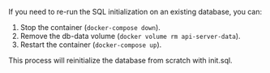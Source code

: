 If you need to re-run the SQL initialization on an existing database, you can:
 
1. Stop the container (`docker-compose down`).
2. Remove the db-data volume (`docker volume rm api-server-data`).
3. Restart the container (`docker-compose up`).

This process will reinitialize the database from scratch with init.sql.